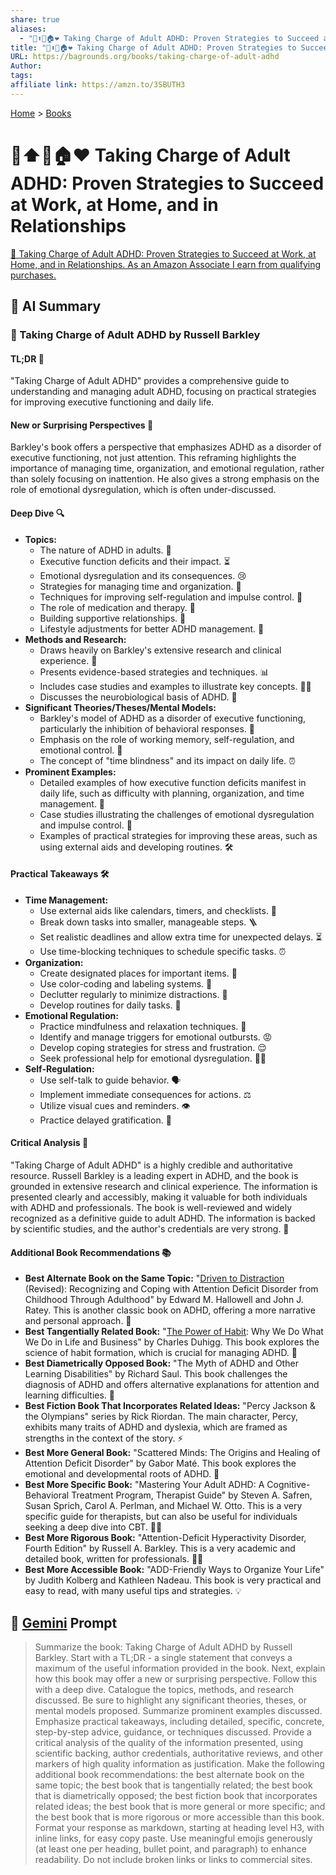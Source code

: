 ```yaml
---
share: true
aliases:
  - "🧠⬆️💼🏠❤️ Taking Charge of Adult ADHD: Proven Strategies to Succeed at Work, at Home, and in Relationships"
title: "🧠⬆️💼🏠❤️ Taking Charge of Adult ADHD: Proven Strategies to Succeed at Work, at Home, and in Relationships"
URL: https://bagrounds.org/books/taking-charge-of-adult-adhd
Author: 
tags: 
affiliate link: https://amzn.to/3SBUTH3
---
```

[Home](../index.md) > [Books](./index.md)  
# 🧠⬆️💼🏠❤️ Taking Charge of Adult ADHD: Proven Strategies to Succeed at Work, at Home, and in Relationships  
[🛒 Taking Charge of Adult ADHD: Proven Strategies to Succeed at Work, at Home, and in Relationships. As an Amazon Associate I earn from qualifying purchases.](https://amzn.to/3SBUTH3)  
  
## 🤖 AI Summary  
### 📖 Taking Charge of Adult ADHD by Russell Barkley  
#### TL;DR 🎯  
"Taking Charge of Adult ADHD" provides a comprehensive guide to understanding and managing adult ADHD, focusing on practical strategies for improving executive functioning and daily life.  
  
#### New or Surprising Perspectives 🤯  
Barkley's book offers a perspective that emphasizes ADHD as a disorder of executive functioning, not just attention. This reframing highlights the importance of managing time, organization, and emotional regulation, rather than solely focusing on inattention. He also gives a strong emphasis on the role of emotional dysregulation, which is often under-discussed.  
  
#### Deep Dive 🔍  
* **Topics:**  
    * The nature of ADHD in adults. 🧠  
    * Executive function deficits and their impact. ⏳  
    * Emotional dysregulation and its consequences. 😢  
    * Strategies for managing time and organization. 📅  
    * Techniques for improving self-regulation and impulse control. 🛑  
    * The role of medication and therapy. 💊  
    * Building supportive relationships. 🤝  
    * Lifestyle adjustments for better ADHD management. 🥗  
* **Methods and Research:**  
    * Draws heavily on Barkley's extensive research and clinical experience. 🔬  
    * Presents evidence-based strategies and techniques. 📊  
    * Includes case studies and examples to illustrate key concepts. 🧑‍💼  
    * Discusses the neurobiological basis of ADHD. 🧬  
* **Significant Theories/Theses/Mental Models:**  
    * Barkley's model of ADHD as a disorder of executive functioning, particularly the inhibition of behavioral responses. 🚫  
    * Emphasis on the role of working memory, self-regulation, and emotional control. 🧠  
    * The concept of "time blindness" and its impact on daily life. ⏰  
* **Prominent Examples:**  
    * Detailed examples of how executive function deficits manifest in daily life, such as difficulty with planning, organization, and time management. 📝  
    * Case studies illustrating the challenges of emotional dysregulation and impulse control. 😤  
    * Examples of practical strategies for improving these areas, such as using external aids and developing routines. 🛠️  
  
#### Practical Takeaways 🛠️  
* **Time Management:**  
    * Use external aids like calendars, timers, and checklists. 📅  
    * Break down tasks into smaller, manageable steps. 🪜  
    * Set realistic deadlines and allow extra time for unexpected delays. ⏳  
    * Use time-blocking techniques to schedule specific tasks. ⏰  
* **Organization:**  
    * Create designated places for important items. 📂  
    * Use color-coding and labeling systems. 🌈  
    * Declutter regularly to minimize distractions. 🧹  
    * Develop routines for daily tasks. 🔄  
* **Emotional Regulation:**  
    * Practice mindfulness and relaxation techniques. 🧘  
    * Identify and manage triggers for emotional outbursts. 😡  
    * Develop coping strategies for stress and frustration. 😌  
    * Seek professional help for emotional dysregulation. 🧑‍⚕️  
* **Self-Regulation:**  
    * Use self-talk to guide behavior. 🗣️  
    * Implement immediate consequences for actions. ⚖️  
    * Utilize visual cues and reminders. 👁️  
    * Practice delayed gratification. 🎁  
  
#### Critical Analysis 🧐  
"Taking Charge of Adult ADHD" is a highly credible and authoritative resource. Russell Barkley is a leading expert in ADHD, and the book is grounded in extensive research and clinical experience. The information is presented clearly and accessibly, making it valuable for both individuals with ADHD and professionals. The book is well-reviewed and widely recognized as a definitive guide to adult ADHD. The information is backed by scientific studies, and the author's credentials are very strong. 🥇  
  
#### Additional Book Recommendations 📚  
* **Best Alternate Book on the Same Topic:** "[Driven to Distraction](./driven-to-distraction.md) (Revised): Recognizing and Coping with Attention Deficit Disorder from Childhood Through Adulthood" by Edward M. Hallowell and John J. Ratey. This is another classic book on ADHD, offering a more narrative and personal approach. 📖  
* **Best Tangentially Related Book:** "[The Power of Habit](./the-power-of-habit.md): Why We Do What We Do in Life and Business" by Charles Duhigg. This book explores the science of habit formation, which is crucial for managing ADHD. 🔄  
* **Best Diametrically Opposed Book:** "The Myth of ADHD and Other Learning Disabilities" by Richard Saul. This book challenges the diagnosis of ADHD and offers alternative explanations for attention and learning difficulties. 🤨  
* **Best Fiction Book That Incorporates Related Ideas:** "Percy Jackson & the Olympians" series by Rick Riordan. The main character, Percy, exhibits many traits of ADHD and dyslexia, which are framed as strengths in the context of the story. ⚡  
* **Best More General Book:** "Scattered Minds: The Origins and Healing of Attention Deficit Disorder" by Gabor Maté. This book explores the emotional and developmental roots of ADHD. 🧠  
* **Best More Specific Book:** "Mastering Your Adult ADHD: A Cognitive-Behavioral Treatment Program, Therapist Guide" by Steven A. Safren, Susan Sprich, Carol A. Perlman, and Michael W. Otto. This is a very specific guide for therapists, but can also be useful for individuals seeking a deep dive into CBT. 👩‍⚕️  
* **Best More Rigorous Book:** "Attention-Deficit Hyperactivity Disorder, Fourth Edition" by Russell A. Barkley. This is a very academic and detailed book, written for professionals. 👨‍🏫  
* **Best More Accessible Book:** "ADD-Friendly Ways to Organize Your Life" by Judith Kolberg and Kathleen Nadeau. This book is very practical and easy to read, with many useful tips and strategies. 💡  
  
## 💬 [Gemini](https://gemini.google.com) Prompt  
> Summarize the book: Taking Charge of Adult ADHD by Russell Barkley. Start with a TL;DR - a single statement that conveys a maximum of the useful information provided in the book. Next, explain how this book may offer a new or surprising perspective. Follow this with a deep dive. Catalogue the topics, methods, and research discussed. Be sure to highlight any significant theories, theses, or mental models proposed. Summarize prominent examples discussed. Emphasize practical takeaways, including detailed, specific, concrete, step-by-step advice, guidance, or techniques discussed. Provide a critical analysis of the quality of the information presented, using scientific backing, author credentials, authoritative reviews, and other markers of high quality information as justification. Make the following additional book recommendations: the best alternate book on the same topic; the best book that is tangentially related; the best book that is diametrically opposed; the best fiction book that incorporates related ideas; the best book that is more general or more specific; and the best book that is more rigorous or more accessible than this book. Format your response as markdown, starting at heading level H3, with inline links, for easy copy paste. Use meaningful emojis generously (at least one per heading, bullet point, and paragraph) to enhance readability. Do not include broken links or links to commercial sites.